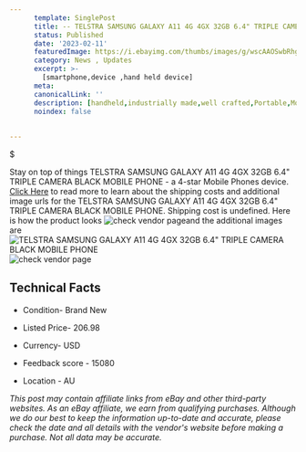 ```yaml
---
      template: SinglePost
      title: -- TELSTRA SAMSUNG GALAXY A11 4G 4GX 32GB 6.4" TRIPLE CAMERA BLACK MOBILE PHONE
      status: Published
      date: '2023-02-11'
      featuredImage: https://i.ebayimg.com/thumbs/images/g/wscAAOSwbRhgE2eo/s-l225.jpg
      category: News , Updates
      excerpt: >-
        [smartphone,device ,hand held device]
      meta:
      canonicalLink: ''
      description: [handheld,industrially made,well crafted,Portable,Mobile,Compact,Convenient,Lightweight,Maneuverable,Man-portable,Miniature,Carriable,Hand-held,Light,Holdable,Transportable,Mobile device,Pocket-sized,On-the-go,Wireless,Cordless,Compact size,Convenient size, smartphone,device ,hand held device]
      noindex: false
      
        
---
```

$

Stay on top of things TELSTRA SAMSUNG GALAXY A11 4G 4GX 32GB 6.4" TRIPLE CAMERA BLACK MOBILE PHONE - a 4-star Mobile Phones device. [Click Here](https://www.ebay.com/itm/174615685461?hash=item28a7e7e955%3Ag%3AwscAAOSwbRhgE2eo&mkevt=1&mkcid=1&mkrid=711-53200-19255-0&campid=%253CePNCampaignId%253E&customid=%253CreferenceId%253E&toolid=10049) to read more to learn about the shipping costs and additional image urls for the TELSTRA SAMSUNG GALAXY A11 4G 4GX 32GB 6.4" TRIPLE CAMERA BLACK MOBILE PHONE. Shipping cost is undefined. Here is how the product looks ![check vendor page](https://i.ebayimg.com/thumbs/images/g/wscAAOSwbRhgE2eo/s-l225.jpg)and the additional images are![TELSTRA SAMSUNG GALAXY A11 4G 4GX 32GB 6.4" TRIPLE CAMERA BLACK MOBILE PHONE](https://i.ebayimg.com/images/g/wscAAOSwbRhgE2eo/s-l500.jpg)![check vendor page](https://origin-galleryplus.ebayimg.com/ws/web/174615685461_2_0_1/225x225.jpg,https://origin-galleryplus.ebayimg.com/ws/web/174615685461_3_0_1/225x225.jpg,https://origin-galleryplus.ebayimg.com/ws/web/174615685461_4_0_1/225x225.jpg,https://origin-galleryplus.ebayimg.com/ws/web/174615685461_5_0_1/225x225.jpg,https://origin-galleryplus.ebayimg.com/ws/web/174615685461_6_0_1/225x225.jpg)



 ## Technical Facts 



     
      

 - Condition- Brand New 


      

 - Listed Price- 206.98 


      

 - Currency- USD 


      

 - Feedback score - 15080 


      

 - Location - AU 


      
      

 *_This post may contain affiliate links from eBay and other third-party websites. As an eBay affiliate, we earn from qualifying purchases. Although we do our best to keep the information up-to-date and accurate, please check the date and all details with the vendor's website before making a purchase. Not all data may be accurate._*






